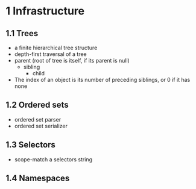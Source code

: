# 1 Infrastructure

## 1.1 Trees

- a finite hierarchical tree structure
- depth-first traversal of a tree
- parent (root of tree is itself, if its parent is null)
  - sibling
    - child
- The index of an object is its number of preceding siblings, or 0 if it has none

## 1.2 Ordered sets

- ordered set parser
- ordered set serializer

## 1.3 Selectors

- scope-match a selectors string

## 1.4 Namespaces
